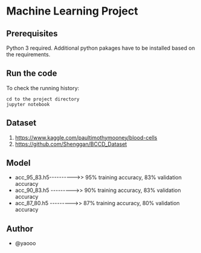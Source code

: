 # Machine Learning Project
## Prerequisites
Python 3 required.
Additional python pakages have to be installed based on the requirements.

## Run the code
To check the running history:
```
cd to the project directory
jupyter notebook
```

## Dataset
1. https://www.kaggle.com/paultimothymooney/blood-cells
2. https://github.com/Shenggan/BCCD_Dataset

## Model
* acc_95_83.h5---------->> 95% training accuracy, 83% validation accuracy
* acc_90_83.h5 --------->> 90% training accuracy, 83% validation accuracy
* acc_87_80.h5 --------->> 87% training accuracy, 80% validation accuracy

## Author
* @yaooo
